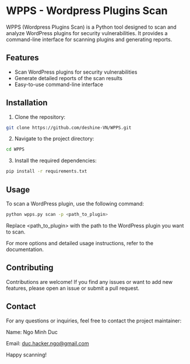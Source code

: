 # WPPS - Wordpress Plugins Scan

WPPS (Wordpress Plugins Scan) is a Python tool designed to scan and analyze WordPress plugins for security vulnerabilities. It provides a command-line interface for scanning plugins and generating reports.

## Features

- Scan WordPress plugins for security vulnerabilities
- Generate detailed reports of the scan results
- Easy-to-use command-line interface

## Installation

1. Clone the repository:

```bash
git clone https://github.com/deshine-VN/WPPS.git
```

2. Navigate to the project directory:

```bash
cd WPPS
```

3. Install the required dependencies:

```bash
pip install -r requirements.txt
```

## Usage
To scan a WordPress plugin, use the following command:

```bash
python wpps.py scan -p <path_to_plugin>
```

Replace <path_to_plugin> with the path to the WordPress plugin you want to scan.

For more options and detailed usage instructions, refer to the documentation.

## Contributing
Contributions are welcome! If you find any issues or want to add new features, please open an issue or submit a pull request.

## Contact
For any questions or inquiries, feel free to contact the project maintainer:

Name: Ngo Minh Duc

Email: duc.hacker.ngo@gmail.com

Happy scanning!

